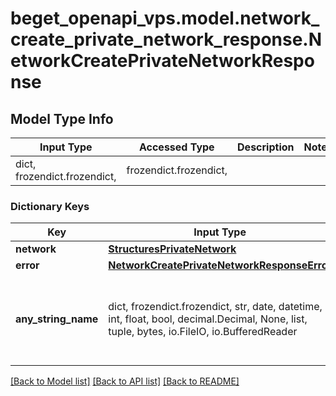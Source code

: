 # beget_openapi_vps.model.network_create_private_network_response.NetworkCreatePrivateNetworkResponse

## Model Type Info
Input Type | Accessed Type | Description | Notes
------------ | ------------- | ------------- | -------------
dict, frozendict.frozendict,  | frozendict.frozendict,  |  | 

### Dictionary Keys
Key | Input Type | Accessed Type | Description | Notes
------------ | ------------- | ------------- | ------------- | -------------
**network** | [**StructuresPrivateNetwork**](StructuresPrivateNetwork.md) | [**StructuresPrivateNetwork**](StructuresPrivateNetwork.md) |  | [optional] 
**error** | [**NetworkCreatePrivateNetworkResponseError**](NetworkCreatePrivateNetworkResponseError.md) | [**NetworkCreatePrivateNetworkResponseError**](NetworkCreatePrivateNetworkResponseError.md) |  | [optional] 
**any_string_name** | dict, frozendict.frozendict, str, date, datetime, int, float, bool, decimal.Decimal, None, list, tuple, bytes, io.FileIO, io.BufferedReader | frozendict.frozendict, str, BoolClass, decimal.Decimal, NoneClass, tuple, bytes, FileIO | any string name can be used but the value must be the correct type | [optional]

[[Back to Model list]](../../README.md#documentation-for-models) [[Back to API list]](../../README.md#documentation-for-api-endpoints) [[Back to README]](../../README.md)

